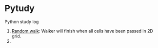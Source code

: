 # Pytudy
Python study log


1. [Random walk](https://nbviewer.org/github/OddThumb/Pytudy/blob/402341ced12e6a45b377afaedd1472e52cced3a1/Random%20Walk.ipynb): Walker will finish when all cells have been passed in 2D grid.
2. 
